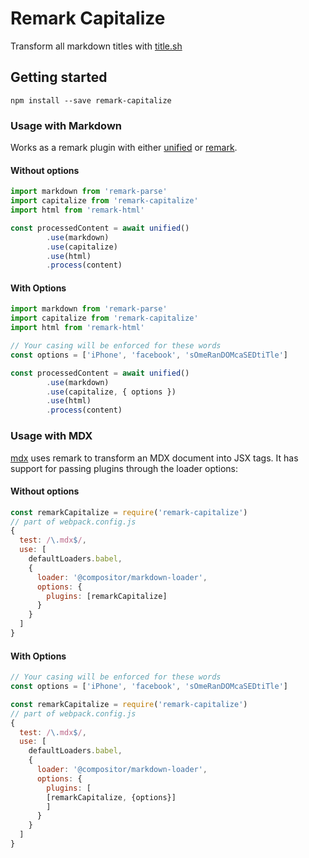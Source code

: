 # Remark Capitalize

Transform all markdown titles with [title.sh](https://github.com/zeit/title)

## Getting started

```
npm install --save remark-capitalize
```

### Usage with Markdown

Works as a remark plugin with either [unified](https://www.npmjs.com/package/unified) or [remark](https://www.npmjs.com/package/remark).

#### Without options

```js
import markdown from 'remark-parse'
import capitalize from 'remark-capitalize'
import html from 'remark-html'

const processedContent = await unified()
        .use(markdown)
        .use(capitalize)
        .use(html)
        .process(content)
```

#### With Options

```js
import markdown from 'remark-parse'
import capitalize from 'remark-capitalize'
import html from 'remark-html'

// Your casing will be enforced for these words
const options = ['iPhone', 'facebook', 'sOmeRanDOMcaSEDtiTle']

const processedContent = await unified()
        .use(markdown)
        .use(capitalize, { options })
        .use(html)
        .process(content)
```

### Usage with MDX

[mdx](https://github.com/mdx-js/mdx) uses remark to transform an MDX document into JSX tags. It has support for passing plugins through the loader options:

#### Without options

```js
const remarkCapitalize = require('remark-capitalize')
// part of webpack.config.js
{
  test: /\.mdx$/,
  use: [
    defaultLoaders.babel,
    {
      loader: '@compositor/markdown-loader',
      options: {
        plugins: [remarkCapitalize]
      }
    }
  ]
}
```

#### With Options

```js
// Your casing will be enforced for these words
const options = ['iPhone', 'facebook', 'sOmeRanDOMcaSEDtiTle']

const remarkCapitalize = require('remark-capitalize')
// part of webpack.config.js
{
  test: /\.mdx$/,
  use: [
    defaultLoaders.babel,
    {
      loader: '@compositor/markdown-loader',
      options: {
        plugins: [
        [remarkCapitalize, {options}]
        ]
      }
    }
  ]
}
```
